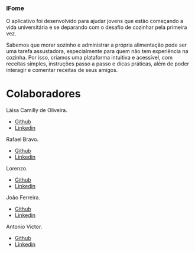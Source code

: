 ### IFome

O aplicativo foi desenvolvido para ajudar jovens que estão começando a vida universitária e se deparando com o desafio de cozinhar pela primeira vez.

Sabemos que morar sozinho e administrar a própria alimentação pode ser uma tarefa assustadora, especialmente para quem não tem experiência na cozinha. Por isso, criamos uma plataforma intuitiva e acessível, com receitas simples, instruções passo a passo e dicas práticas, além de poder interagir e comentar receitas de seus amigos.

# Colaboradores
Láisa Camilly de Oliveira.

* [Github](https://github.com/laisacamilly)
* [Linkedin](https://www.linkedin.com/in/l%C3%A1isa-camilly/)

Rafael Bravo.
* [Github](https://github.com/R4f43lVB)
* [Linkedin](colocar)

Lorenzo.
* [Github](https://github.com/Loress33)
* [Linkedin](https://www.linkedin.com/in/l%C3%A1isa-camilly/)

João Ferreira.
* [Github](https://github.com/joaocavf)
* [Linkedin](https://www.linkedin.com/in/l%C3%A1isa-camilly/)

Antonio Victor.
* [Github](https://github.com/laisacamilly)
* [Linkedin](https://www.linkedin.com/in/l%C3%A1isa-camilly/)
